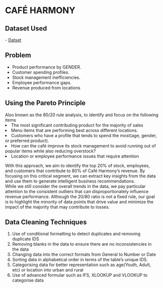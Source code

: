 <h1>CAFÉ HARMONY</h1>

<h2>Dataset Used </h2>
- <a href="https://github.com/cephard/CafeHarmonyData/blob/main/Cafe_Harmony_Capstone_Project.xlsx">Datset</a>

<h2> Problem</h2>
<ul>
  <li>Product performance by GENDER.</li>
  <li>Customer spending profiles.</li>
  <li>Stock management inefficiencies.</li>
  <li>Employee performance gaps.</li>
  <li>Revenue produced from locations</li>
</ul>

<h2>Using the Pareto Principle</h2>
Also known as the 80/20 rule analysis, to identify and focus on the following items
<li>The most significant contributing product for the majority of sales​</li>
<li>Menu items that are performing best across different locations. ​</li>
<li>Customers who have a profile that tends to spend the most(age, gender, or preferred product).​</li>
<li>How can the café improve its stock management to avoid running out of popular items while also reducing overstock?​</li>
<li>Location or employee performance issues that require attention</li>

With this approach, we aim to identify the top 20% of stock, employees, and customers that contribute to 80% of Café Harmony’s revenue. By focusing on this critical segment, we can extract key insights from the data and use them to generate intelligent business recommendations.
<br>
While we still consider the overall trends in the data, we pay particular attention to the consistent outliers that can disproportionately influence revenue performance. Although the 20/80 ratio is not a fixed rule, our goal is to highlight the minority of data points that drive value and minimize the impact of the majority that may contribute to losses.

<h2>Data Cleaning Techniques</h2>
<ol>
  <li>Use of conditional formatting to detect duplicates and removing duplicate IDS</li>
  <li>Removing blanks in the data to ensure there are no inconsistencies in the data</li>
  <li>Changing data into the correct formats from General to Number or Date</li>  
  <li>Sorting data in alphabetical order in terms of the table’s unique IDS.</li>  
  <li>Categorising data for better representation such as age(Youth, Adult, etc) or location into urban and rural</li>
  <li>Use of advanced formular such as IFS, XLOOKUP and VLOOKUP to categorise data</li>
</ol>
